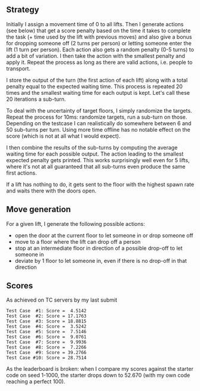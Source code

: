 ## Strategy
Initially I assign a movement time of 0 to all lifts. Then I generate actions (see below) that get a score penalty based on the time it takes to complete the task (+ time used by the lift with previous moves) and also give a bonus for dropping someone off (2 turns per person) or letting someone enter the lift (1 turn per person). Each action also gets a random penalty (0-5 turns) to add a bit of variation.
I then take the action with the smallest penalty and apply it. Repeat the process as long as there are valid actions, i.e. people to transport.

I store the output of the turn (the first action of each lift) along with a total penalty equal to the expected waiting time. This process is repeated 20 times and the smallest waiting time for each output is kept. Let's call these 20 iterations a sub-turn.

To deal with the uncertainty of target floors, I simply randomize the targets. Repeat the process for 10ms: randomize targets, run a sub-turn on those. Depending on the testcase I can realistically do somewhere between 6 and 50 sub-turns per turn. Using more time offline has no notable effect on the score (which is not at all what I would expect).

I then combine the results of the sub-turns by computing the average waiting time for each possible output. The action leading to the smallest expected penalty gets printed. This works surprisingly well even for 5 lifts, where it's not at all guaranteed that all sub-turns even produce the same first actions.

If a lift has nothing to do, it gets sent to the floor with the highest spawn rate and waits there with the doors open.

## Move generation
For a given lift, I generate the following possible actions:
* open the door at the current floor to let someone in or drop someone off
* move to a floor where the lift can drop off a person
* stop at an intermediate floor in direction of a possible drop-off to let someone in
* deviate by 1 floor to let someone in, even if there is no drop-off in that direction

## Scores
As achieved on TC servers by my last submit
```
Test Case  #1: Score =  4.5142
Test Case  #2: Score = 17.1763
Test Case  #3: Score = 18.8815
Test Case  #4: Score =  3.5242
Test Case  #5: Score =  7.5146
Test Case  #6: Score =  9.0761
Test Case  #7: Score =  9.9936
Test Case  #8: Score =  7.2266
Test Case  #9: Score = 39.2766
Test Case #10: Score = 28.7514
```
As the leaderboard is broken: when I compare my scores against the starter code on seed 1-1000, the starter drops down to 52.670 (with my own code reaching a perfect 100).